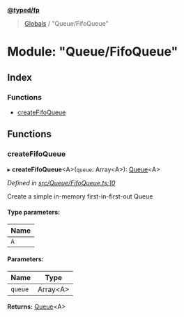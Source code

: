 **[@typed/fp](../README.md)**

> [Globals](../globals.md) / "Queue/FifoQueue"

# Module: "Queue/FifoQueue"

## Index

### Functions

* [createFifoQueue](_queue_fifoqueue_.md#createfifoqueue)

## Functions

### createFifoQueue

▸ **createFifoQueue**\<A>(`queue`: Array\<A>): [Queue](../interfaces/_queue_queue_.queue.md)\<A>

*Defined in [src/Queue/FifoQueue.ts:10](https://github.com/TylorS/typed-fp/blob/f27ba3e/src/Queue/FifoQueue.ts#L10)*

Create a simple in-memory first-in-first-out Queue

#### Type parameters:

Name |
------ |
`A` |

#### Parameters:

Name | Type |
------ | ------ |
`queue` | Array\<A> |

**Returns:** [Queue](../interfaces/_queue_queue_.queue.md)\<A>
